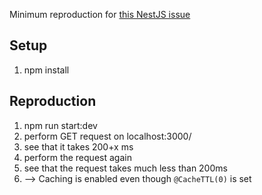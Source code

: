Minimum reproduction for [this NestJS issue](https://github.com/nestjs/nest/issues/6870)


## Setup

1) npm install

## Reproduction

1) npm run start:dev
2) perform GET request on localhost:3000/
3) see that it takes 200+x ms
4) perform the request again
5) see that the request takes much less than 200ms
6) --> Caching is enabled even though ```@CacheTTL(0)``` is set

